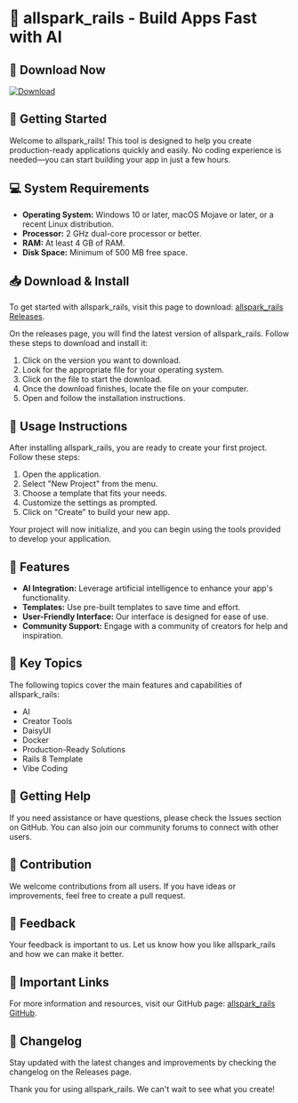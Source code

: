 # 🎉 allspark_rails - Build Apps Fast with AI 

## 🔗 Download Now
[![Download](https://img.shields.io/badge/Download-allspark_rails-blue)](https://github.com/depsagency/allspark_rails/releases)

## 🚀 Getting Started
Welcome to allspark_rails! This tool is designed to help you create production-ready applications quickly and easily. No coding experience is needed—you can start building your app in just a few hours.

## 💻 System Requirements
- **Operating System:** Windows 10 or later, macOS Mojave or later, or a recent Linux distribution.
- **Processor:** 2 GHz dual-core processor or better.
- **RAM:** At least 4 GB of RAM.
- **Disk Space:** Minimum of 500 MB free space.

## 📥 Download & Install
To get started with allspark_rails, visit this page to download: [allspark_rails Releases](https://github.com/depsagency/allspark_rails/releases). 

On the releases page, you will find the latest version of allspark_rails. Follow these steps to download and install it:

1. Click on the version you want to download. 
2. Look for the appropriate file for your operating system.
3. Click on the file to start the download.
4. Once the download finishes, locate the file on your computer.
5. Open and follow the installation instructions.

## 📖 Usage Instructions
After installing allspark_rails, you are ready to create your first project. Follow these steps:

1. Open the application.
2. Select "New Project" from the menu.
3. Choose a template that fits your needs.
4. Customize the settings as prompted.
5. Click on "Create" to build your new app.

Your project will now initialize, and you can begin using the tools provided to develop your application.

## 🎨 Features
- **AI Integration:** Leverage artificial intelligence to enhance your app's functionality.
- **Templates:** Use pre-built templates to save time and effort.
- **User-Friendly Interface:** Our interface is designed for ease of use.
- **Community Support:** Engage with a community of creators for help and inspiration.

## 📂 Key Topics
The following topics cover the main features and capabilities of allspark_rails:
- AI
- Creator Tools
- DaisyUI
- Docker
- Production-Ready Solutions
- Rails 8 Template
- Vibe Coding

## 🤝 Getting Help
If you need assistance or have questions, please check the Issues section on GitHub. You can also join our community forums to connect with other users.

## 🎉 Contribution
We welcome contributions from all users. If you have ideas or improvements, feel free to create a pull request.

## 💬 Feedback
Your feedback is important to us. Let us know how you like allspark_rails and how we can make it better.

## 🔗 Important Links
For more information and resources, visit our GitHub page: [allspark_rails GitHub](https://github.com/depsagency/allspark_rails).

## 📅 Changelog
Stay updated with the latest changes and improvements by checking the changelog on the Releases page.

Thank you for using allspark_rails. We can't wait to see what you create!